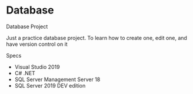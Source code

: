 # Database
Database Project

Just a practice database project.
To learn how to create one, edit one, and have version control on it

Specs
  * Visual Studio 2019
  * C# .NET
  * SQL Server Management Server 18
  * SQL Server 2019 DEV edition
